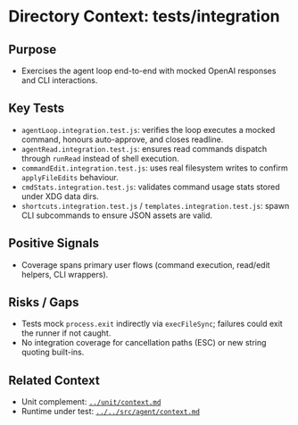 # Directory Context: tests/integration

## Purpose

- Exercises the agent loop end-to-end with mocked OpenAI responses and CLI interactions.

## Key Tests

- `agentLoop.integration.test.js`: verifies the loop executes a mocked command, honours auto-approve, and closes readline.
- `agentRead.integration.test.js`: ensures read commands dispatch through `runRead` instead of shell execution.
- `commandEdit.integration.test.js`: uses real filesystem writes to confirm `applyFileEdits` behaviour.
- `cmdStats.integration.test.js`: validates command usage stats stored under XDG data dirs.
- `shortcuts.integration.test.js` / `templates.integration.test.js`: spawn CLI subcommands to ensure JSON assets are valid.

## Positive Signals

- Coverage spans primary user flows (command execution, read/edit helpers, CLI wrappers).

## Risks / Gaps

- Tests mock `process.exit` indirectly via `execFileSync`; failures could exit the runner if not caught.
- No integration coverage for cancellation paths (ESC) or new string quoting built-ins.

## Related Context

- Unit complement: [`../unit/context.md`](../unit/context.md)
- Runtime under test: [`../../src/agent/context.md`](../../src/agent/context.md)
